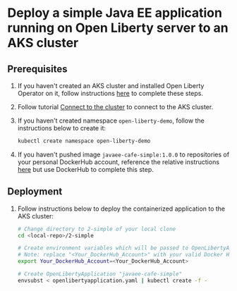 # Deploy a simple Java EE application running on Open Liberty server to an AKS cluster

## Prerequisites

1. If you haven't created an AKS cluster and installed Open Liberty Operator on it, follow instructions [here](../open-liberty-operator-0.7.0/README.md) to complete these steps.
2. Follow tutorial [Connect to the cluster](https://docs.microsoft.com/azure/aks/kubernetes-walkthrough#connect-to-the-cluster) to connect to the AKS cluster.
3. If you haven't created namespace `open-liberty-demo`, follow the instructions below to create it:

   ```bash
   kubectl create namespace open-liberty-demo
   ```

4. If you haven't pushed image `javaee-cafe-simple:1.0.0` to repositories of your personal DockerHub account, reference the relative instructions [here](https://github.com/Azure-Samples/open-liberty-on-aro/blob/master/guides/howto-deploy-java-liberty-app.md#prepare-the-application-image) but use DockerHub to complete this step.

## Deployment

1. Follow instructions below to deploy the containerized application to the AKS cluster:

   ```bash
   # Change directory to 2-simple of your local clone
   cd <local-repo>/2-simple

   # Create environment variables which will be passed to OpenLibertyApplication "javaee-cafe-simple"
   # Note: replace "<Your_DockerHub_Account>" with your valid Docker Hub account name
   export Your_DockerHub_Account=<Your_DockerHub_Account>

   # Create OpenLibertyApplication "javaee-cafe-simple"
   envsubst < openlibertyapplication.yaml | kubectl create -f -
   ```

